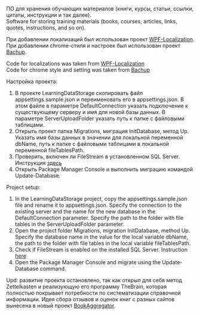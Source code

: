 ПО для хранения обучающих материалов (книги, курсы, статьи, ссылки, цитаты, инструкции и так далее).  
Software for storing training materials (books, courses, articles, links, quotes, instructions, and so on).

При добавлении локализаций был использован проект [WPF-Localization](https://github.com/Epsil0neR/WPF-Localization).  
При добавлении chrome-стиля и настроек был использован проект [Bachup](https://github.com/ChrisStayte/Bachup).

Code for localizations was taken from [WPF-Localization](https://github.com/Epsil0neR/WPF-Localization)  
Code for chrome style and setting was taken from [Bachup](https://github.com/ChrisStayte/Bachup)

Настройка проекта:
1. В проекте LearningDataStorage скопировать файл appsettings.sample.json и переименовать его в appsettings.json. В этом файле в параметре DefaultConnection указать подключение к существующему серверу и имя для новой базы данных. В параметре ServerUploadFolder указать путь к папке с файловыми таблицами.
2. Открыть проект папка Migrations, миграция InitDatabase, метод Up. Указать имя базы данных в значении для локальной переменной dbName, путь к папке с файловыми таблицами в локальной переменной fileTablesPath.
3. Проверить, включен ли FileStream в установленном SQL Server. Инструкция [здесь](https://docs.microsoft.com/ru-ru/sql/relational-databases/blob/enable-and-configure-filestream?view=sql-server-ver15)
4. Открыть Package Manager Console и выполнить миграцию командой Update-Database.

Project setup:
1. In the LearningDataStorage project, copy the appsettings.sample.json file and rename it to appsettings.json. Specify the connection to the existing server and the name for the new database in the DefaultConnection parameter. Specify the path to the folder with file tables in the ServerUploadFolder parameter.
2. Open the project folder Migrations, migration InitDatabase, method Up. Specify the database name in the value for the local variable dbName, the path to the folder with file tables in the local variable fileTablesPath.
3. Check if FileStream is enabled on the installed SQL Server. Instruction [here](https://docs.microsoft.com/en-us/sql/relational-databases/blob/enable-and-configure-filestream?view=sql-server-ver15)
4. Open the Package Manager Console and migrate using the Update-Database command.


Upd: развитие проекта остановлено, так как открыл для себя метод Zettelkasten и реализующую его программу TheBrain, которая полностью покрывает потребности по систематизации справочной информации. Идея сбора отзывов и оценок книг с разных сайтов вынесена в новый проект [BookAggregator](https://github.com/alexsteeel/BookAggregator).
